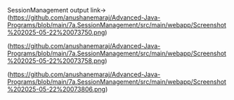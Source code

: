 SessionManagement output link->(https://github.com/anushanemaraj/Advanced-Java-Programs/blob/main/7a.SessionManagement/src/main/webapp/Screenshot%202025-05-22%20073750.png)

(https://github.com/anushanemaraj/Advanced-Java-Programs/blob/main/7a.SessionManagement/src/main/webapp/Screenshot%202025-05-22%20073758.png)

(https://github.com/anushanemaraj/Advanced-Java-Programs/blob/main/7a.SessionManagement/src/main/webapp/Screenshot%202025-05-22%20073806.png)
